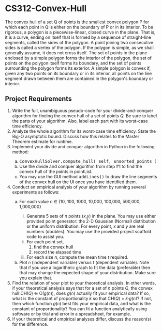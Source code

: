 # CS312-Convex-Hull

The convex hull of a set Q of points is the smallest convex polygon P for which each point in Q is either on the boundary of P or in its interior. To be rigorous, a polygon is a piecewise-linear, closed curve in the plane. That is, it is a curve, ending on itself that is formed by a sequence of straight-line segments, called the sides of the polygon. A point joining two consecutive sides is called a vertex of the polygon. If the polygon is simple, as we shall generally assume, it does not cross itself. The set of points in the plane enclosed by a simple polygon forms the interior of the polygon, the set of points on the polygon itself forms its boundary, and the set of points surrounding the polygon forms its exterior. A simple polygon is convex if, given any two points on its boundary or in its interior, all points on the line segment drawn between them are contained in the polygon's boundary or interior.

## Project Requirements
<ol>
<li>Write the full, unambiguous pseudo-code for your 
 divide-and-conquer algorithm for finding the convex hull of a set of points <i>Q</i>. Be sure to label the parts of your 
 algorithm. Also, label each part with its worst-case time efficiency.</li>

<li>Analyze the whole algorithm for its worst-case 
 time efficiency. State the Big-O asymptotic bound.  Discuss how this relates to the Master Theorem estimate for runtime.</li>
 

<li>Implement your divide and conquer algorithm in Python in the following method:</li>
 
<ol type="a">
 
<li><tt>ConvexHullSolver.compute_hull( self, unsorted_points )</tt></li>
 

<li>Use the divide and conquer algorithm from step #1 to find the convex hull of the points in pointList.</li>

 <li>You may use the GUI method <tt>addLines()</tt> to draw the line segments of the convex hull on the UI once you have identified them.</li>

 </ol>
 

<li> Conduct an empirical analysis of your algorithm by running several experiments as follows:</li>
 
<ol type="a">
 
<li>For each value <i>n</i> ∈ {10, 100, 1000, 10,000, 100,000, 500,000, 1,000,000}</li>
 
<ol type="i">

 <li>Generate 5 sets of <i>n</i> points (<i>x</i>,<i>y</i>) in the plane. You may use either provided point generator:
  the 2-D Gaussian (Normal) distribution or the uniform distribution. For every point, <i>x</i> and <i>y</i> are real 
  numbers (doubles). You may use the provided project scaffold code to assist you.</li>
  
<li>For each point set,
  
<ol type="1">

  <li>find the convex hull</li>

  <li>record the elapsed time</li>
  
</ol></li>
  
<li>For each size <i>n</i>, compute the mean time <i>t</i> required.</li>
  
</ol>
  
<li>Plot <i>n</i> (independent variable) versus <i>t</i> (dependent variable).  Note that if you use a logarithmic 
  graph to fit the data (preferable) then that may change the expected shape of your distribution.  Make sure you explain 
  that.</li>
  
</ol>
  

<li>Find the relation of your plot to your theoretical analysis. In other words, if your theoretical analysis says that 
  for a set of <i>n</i> points <i>Q</i>, the convex hull CH(<i>Q</i>) ∈ O(<i>g</i>(<i>n</i>)), does <i>g</i>(<i>n</i>) 
  actually fit your empirical data? If so, what is the constant of proportionality <i>k</i> so that 
  CH(<i>Q</i>) = <i>k</i>·<i>g</i>(<i>n</i>)? If not, then which function <i>g</i>(<i>n</i>) best fits your empirical data, 
  and what is the constant of proportionality? You can fit a function analytically using software or by trial and error 
  in a spreadsheet, for example.</li>


  <li>If your theoretical and empirical analyses differ, discuss the reason(s) for the difference.</li>
  
</ol>